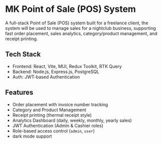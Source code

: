 # MK Point of Sale (POS) System

A full-stack Point of Sale (POS) system built for a freelance client, the system will be used to manage sales for a nightclub business, supporting fast order placement, sales analytics, category/product management, and receipt printing.

## Tech Stack
- Frontend: React, Vite, MUI, Redux Toolkit, RTK Query
- Backend: Node.js, Express.js, PostgreSQL
- Auth: JWT-based Authentication

## Features
-  Order placement with invoice number tracking
-  Category and Product Management
-  Receipt printing (thermal receipt style)
-  Analytics Dashboard (daily, weekly, monthly, yearly sales)
- JWT Authentication (Admin & Cashier roles)
-  Role-based access control (`admin`, `user`)
-  dark mode support
